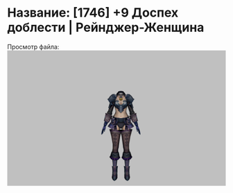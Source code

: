 # Название: [1746] +9 Доспех доблести | Рейнджер-Женщина

Просмотр файла:
![p030019.png](p030019.png)
